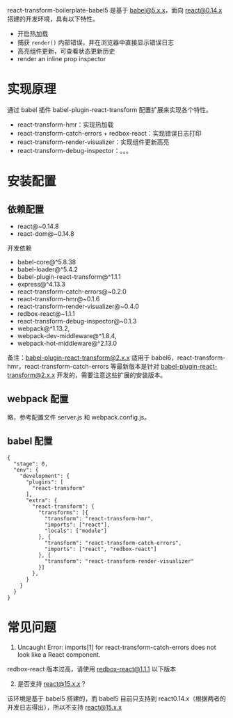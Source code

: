 react-transform-boilerplate-babel5 是基于 babel@5.x.x，面向 react@0.14.x 搭建的开发环境，具有以下特性。

- 开启热加载
- 捕获 `render()` 内部错误，并在浏览器中直接显示错误日志
- 高亮组件更新，可查看状态更新历史
- render an inline prop inspector

# 实现原理
通过 babel 插件 babel-plugin-react-transform 配置扩展来实现各个特性。

- react-transform-hmr：实现热加载
- react-transform-catch-errors + redbox-react：实现错误日志打印
- react-transform-render-visualizer：实现组件更新高亮
- react-transform-debug-inspector：。。。

# 安装配置
## 依赖配置
- react@~0.14.8
- react-dom@~0.14.8

开发依赖

- babel-core@^5.8.38
- babel-loader@^5.4.2
- babel-plugin-react-transform@^1.1.1
- express@^4.13.3
- react-transform-catch-errors@~0.2.0
- react-transform-hmr@~0.1.6
- react-transform-render-visualizer@~0.4.0
- redbox-react@~1.1.1
- react-transform-debug-inspector@~0.1.3
- webpack@^1.13.2,
- webpack-dev-middleware@^1.8.4,
- webpack-hot-middleware@^2.13.0

备注：babel-plugin-react-transform@2.x.x 适用于 babel6，react-transform-hmr，react-transform-catch-errors 等最新版本是针对 babel-plugin-react-transform@2.x.x 开发的，需要注意这些扩展的安装版本。

## webpack 配置
略，参考配置文件 server.js 和 webpack.config.js。

## babel 配置
```
{
  "stage": 0,
  "env": {
    "development": {
      "plugins": [
        "react-transform"
      ],
      "extra": {
        "react-transform": {
          "transforms": [{
            "transform": "react-transform-hmr",
            "imports": ["react"],
            "locals": ["module"]
          }, {
            "transform": "react-transform-catch-errors",
            "imports": ["react", "redbox-react"]
          }, {
            "transform": "react-transform-render-visualizer"
          }]
        },
      }
    }
  }
}
```

# 常见问题
1. Uncaught Error: imports[1] for react-transform-catch-errors does not look like a React component.

  redbox-react 版本过高，请使用 redbox-react@1.1.1 以下版本

2. 是否支持 react@15.x.x？

  该环境是基于 babel5 搭建的，而 babel5 目前只支持到 react0.14.x（根据两者的开发日志得出），所以不支持 react@15.x.x
